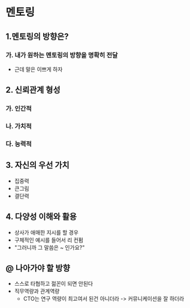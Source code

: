 # 멘토링

## 1.멘토링의 방향은?

### 가. 내가 원하는 멘토링의 방향을 명확히 전달

- 근데 말은 이쁘게 하자

## 2. 신뢰관계 형성

### 가. 인간적

### 나. 가치적

### 다. 능력적

## 3. 자신의 우선 가치

- 집중력
- 큰그림
- 결단력

## 4. 다양성 이해와 활용

- 상사가 애매한 지시를 할 경우
- 구체적인 예시를 들어서 리 컨펌
- "그러니까 그 말씀은 ~ 인가요?"



## @ 나아가야 할 방향

- 스스로 타협하고 젊꼰이 되면 안된다
- 직무역량과 관계역량
  - CTO는 연구 역량이 최고여서 된건 아니더라 -> 커뮤니케이션을 잘 하더라